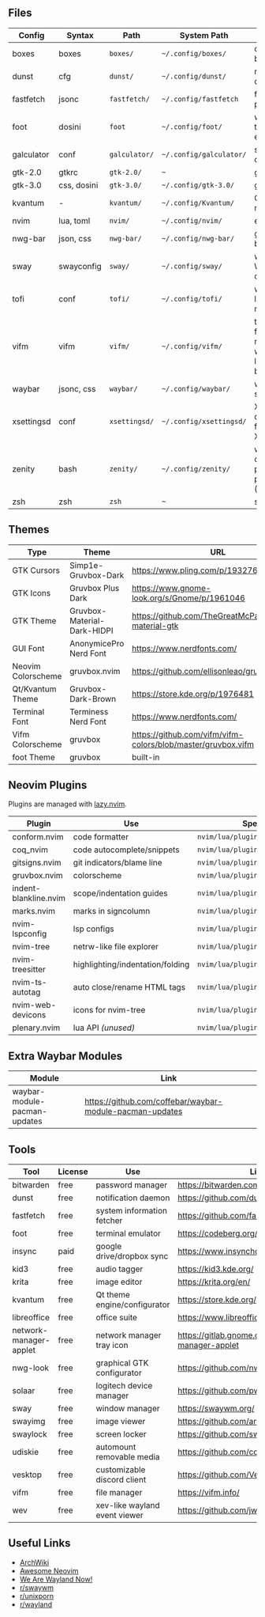 ## Files

| Config | Syntax | Path | System Path | Purpose | Link |
| ------ | ------ | ---- | ----------- | ------- | ---- |
| boxes | boxes | `boxes/` | `~/.config/boxes/` | custom box design | [boxes](https://github.com/ascii-boxes/boxes) |
| dunst | cfg | `dunst/` | `~/.config/dunst/` | notification daemon | [dunst](https://github.com/dunst-project/dunst) |
| fastfetch | jsonc | `fastfetch/` | `~/.config/fastfetch` | fetch program | [fastfetch](https://github.com/fastfetch-cli/fastfetch) |
| foot | dosini | `foot` | `~/.config/foot/` | wayland terminal emulator | [foot](https://codeberg.org/dnkl/foot) |
| galculator | conf | `galculator/` | `~/.config/galculator/` | simple gtk calculator | [galculator](http://galculator.mnim.org/)
| gtk-2.0 | gtkrc | `gtk-2.0/` | `~` | gtk2 | [GTK](https://www.gtk.org/) |
| gtk-3.0 | css, dosini | `gtk-3.0/` | `~/.config/gtk-3.0/` | gtk3 | [GTK](https://www.gtk.org/) |
| kvantum | - | `kvantum/` | `~/.config/Kvantum/` | Qt theme manager | [kvantum](https://store.kde.org/p/1005410) |
| nvim | lua, toml | `nvim/` | `~/.config/nvim/` | editor | [neovim](https://neovim.io/) |
| nwg-bar | json, css | `nwg-bar/` | `~/.config/nwg-bar/` | gtk3 button bar | [nwg-bar](https://github.com/nwg-piotr/nwg-bar) |
| sway | swayconfig | `sway/` | `~/.config/sway/` | wayland WM based on i3 | [sway](https://swaywm.org/) |
| tofi | conf | `tofi/` | `~/.config/tofi/` | wayland launcher menu | [tofi](https://github.com/philj56/tofi) |
| vifm | vifm | `vifm/` | `~/.config/vifm/` | terminal file manager with vi-like bindings | [vifm](https://vifm.info/) |
| waybar | jsonc, css | `waybar/` | `~/.config/waybar/` | wayland status bar | [waybar](https://github.com/Alexays/Waybar) |
| xsettingsd | conf | `xsettingsd/` | `~/.config/xsettingsd/` | X settings daemon for XWayland | [xsettingsd](https://wiki.archlinux.org/title/Xsettingsd) |
| zenity | bash | `zenity/` | `~/.config/zenity/` | wayland-compatible password prompt (`sudo -A`) | [zenity](https://help.gnome.org/users/zenity/stable/) |
| zsh | zsh | `zsh` | `~` | shell | [zsh](https://zsh.sourceforge.io/) |

## Themes

| Type | Theme | URL |
| ---- | ----- | --- |
| GTK Cursors | Simp1e-Gruvbox-Dark | <https://www.pling.com/p/1932768/> |
| GTK Icons | Gruvbox Plus Dark | <https://www.gnome-look.org/s/Gnome/p/1961046> |
| GTK Theme | Gruvbox-Material-Dark-HIDPI | <https://github.com/TheGreatMcPain/gruvbox-material-gtk> |
| GUI Font | AnonymicePro Nerd Font | <https://www.nerdfonts.com/> |
| Neovim Colorscheme | gruvbox.nvim | <https://github.com/ellisonleao/gruvbox.nvim> |
| Qt/Kvantum Theme | Gruvbox-Dark-Brown | <https://store.kde.org/p/1976481> |
| Terminal Font | Terminess Nerd Font | <https://www.nerdfonts.com/> |
| Vifm Colorscheme | gruvbox | <https://github.com/vifm/vifm-colors/blob/master/gruvbox.vifm> |
| foot Theme | gruvbox | built-in |

## Neovim Plugins

Plugins are managed with [lazy.nvim](https://github.com/folke/lazy.nvim).

| Plugin | Use | Spec Path | Repo |
| ------ | --- | --------- | ---- |
| conform.nvim | code formatter | `nvim/lua/plugins/coding.lua` | stevearc/conform.nvim |
| coq_nvim | code autocomplete/snippets | `nvim/lua/plugins/coding.lua` | ms-jpq/coq_nvim |
| gitsigns.nvim | git indicators/blame line | `nvim/lua/plugins/ui.lua` | lewis6991/gitsigns.nvim |
| gruvbox.nvim | colorscheme | `nvim/lua/plugins/colorscheme.lua` | ellisonleao/gruvbox.nvim |
| indent-blankline.nvim | scope/indentation guides | `nvim/lua/plugins/ui.lua` | lukas-reineke/indent-blankline.nvim |
| marks.nvim | marks in signcolumn | `nvim/lua/plugins/ui.lua` | chentoast/marks.nvim |
| nvim-lspconfig | lsp configs | `nvim/lua/plugins/coding.lua` | neovim/nvim-lspconfig |
| nvim-tree | netrw-like file explorer | `nvim/lua/plugins/editor.lua` | nvim-tree/nvim-tree.lua |
| nvim-treesitter | highlighting/indentation/folding | `nvim/lua/plugins/coding.lua` | nvim-treesitter/nvim-treesitter |
| nvim-ts-autotag | auto close/rename HTML tags | `nvim/lua/plugins/coding.lua` | windwp/nvim-ts-autotag |
| nvim-web-devicons | icons for nvim-tree | `nvim/lua/plugins/editor.lua` | nvim-tree/nvim-web-devicons |
| plenary.nvim | lua API *(unused)* | `nvim/lua/plugins/util.lua` | nvim-lua/plenary.nvim |

## Extra Waybar Modules
| Module | Link |
| ------ | ---- |
| waybar-module-pacman-updates | <https://github.com/coffebar/waybar-module-pacman-updates> |

## Tools

| Tool | License | Use | Link |
| ---- | ------- | --- | ---- |
| bitwarden | free | password manager | <https://bitwarden.com/> |
| dunst | free | notification daemon | <https://github.com/dunst-project/dunst> |
| fastfetch | free | system information fetcher | <https://github.com/fastfetch-cli/fastfetch> |
| foot | free | terminal emulator | <https://codeberg.org/dnkl/foot> |
| insync | paid | google drive/dropbox sync | <https://www.insynchq.com/> |
| kid3 | free | audio tagger | <https://kid3.kde.org/> |
| krita | free | image editor | <https://krita.org/en/> |
| kvantum | free | Qt theme engine/configurator | <https://store.kde.org/p/1005410> |
| libreoffice | free | office suite | <https://www.libreoffice.org/> |
| network-manager-applet | free | network manager tray icon | <https://gitlab.gnome.org/GNOME/network-manager-applet> |
| nwg-look | free | graphical GTK configurator | <https://github.com/nwg-piotr/nwg-look> |
| solaar | free | logitech device manager | <https://github.com/pwr-Solaar/Solaar> |
| sway | free | window manager | <https://swaywm.org/> |
| swayimg | free | image viewer | <https://github.com/artemsen/swayimg> |
| swaylock | free | screen locker | <https://github.com/swaywm/swaylock> |
| udiskie | free | automount removable media | <https://github.com/coldfix/udiskie> |
| vesktop | free | customizable discord client | <https://github.com/Vencord/Vesktop> |
| vifm | free | file manager | <https://vifm.info/> |
| wev | free | xev-like wayland event viewer | <https://github.com/jwrdegoede/wev> |

## Useful Links

- [ArchWiki](https://wiki.archlinux.org/title/Main_page)
- [Awesome Neovim](https://github.com/rockerBOO/awesome-neovim/tree/main)
- [We Are Wayland Now!](https://wearewaylandnow.com/)
- [r/swaywm](https://www.reddit.com/r/swaywm/)
- [r/unixporn](https://www.reddit.com/r/unixporn/)
- [r/wayland](https://www.reddit.com/r/wayland/)

